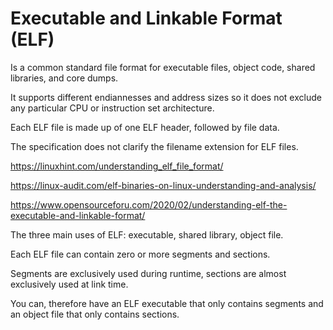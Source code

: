 # Executable and Linkable Format (ELF)  

Is a common standard file format for executable files, object code, shared libraries, and core dumps.  

It supports different endiannesses and address sizes so it does not exclude any particular CPU or instruction set architecture.  

Each ELF file is made up of one ELF header, followed by file data.  

The specification does not clarify the filename extension for ELF files.  

https://linuxhint.com/understanding_elf_file_format/   

https://linux-audit.com/elf-binaries-on-linux-understanding-and-analysis/  

https://www.opensourceforu.com/2020/02/understanding-elf-the-executable-and-linkable-format/ 

The three main uses of ELF: executable, shared library, object file.  

Each ELF file can contain zero or more segments and sections.  

Segments are exclusively used during runtime, sections are almost exclusively used at link time.  

You can, therefore have an ELF executable that only contains segments and an object file that only contains sections.  


